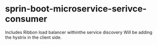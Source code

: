 # sprin-boot-microservice-serivce-consumer

Includes Ribbon load balancer withinthe service discovery
Will be adding the hystrix in the client side.
